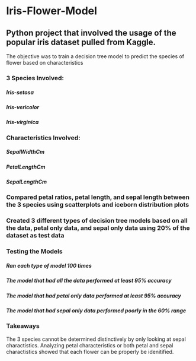 # Iris-Flower-Model

## Python project that involved the usage of the popular iris dataset pulled from Kaggle.
The objective was to train a decision tree model to predict the species of flower based on characteristics

### 3 Species Involved:
##### Iris-setosa
##### Iris-vericolor
##### Iris-virginica

### Characteristics Involved:
##### SepalWidthCm
##### PetalLengthCm
##### SepalLengthCm

### Compared petal ratios, petal length, and sepal length between the 3 species using scatterplots and iceborn distribution plots

### Created 3 different types of decision tree models based on all the data, petal only data, and sepal only data using 20% of the dataset as test data

### Testing the Models
##### Ran each type of model 100 times
##### The model that had all the data performed at least 95% accuracy
##### The model that had petal only data performed at least 95% accuracy
##### The model that had sepal only data performed poorly in the 60% range

### Takeaways
The 3 species cannot be determined distinctively by only looking at sepal charactistics.
Analyzing petal characteristics or both petal and sepal charactistics showed that each flower can be properly be idenitified.
